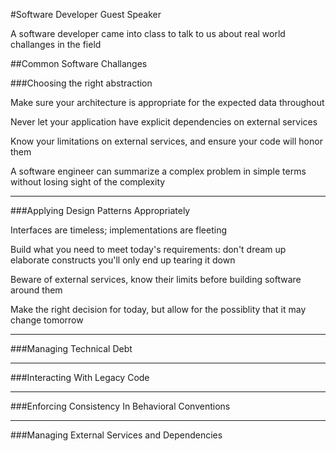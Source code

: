 #Software Developer Guest Speaker

A software developer came into class to talk to us about real world challanges in the field

##Common Software Challanges

###Choosing the right abstraction

Make sure your architecture is appropriate for the expected data throughout

Never let your application have explicit dependencies on external services

Know your limitations on external services, and ensure your code will honor them

A software engineer can summarize a complex problem in simple terms without losing sight of the complexity

***

###Applying Design Patterns Appropriately

Interfaces are timeless; implementations are fleeting

Build what you need to meet today's requirements: don't dream up elaborate constructs you'll only end up tearing it down

Beware of external services, know their limits before building software around them

Make the right decision for today, but allow for the possiblity that it may change tomorrow

***

###Managing Technical Debt



***

###Interacting With Legacy Code



***

###Enforcing Consistency In Behavioral Conventions



***

###Managing External Services and Dependencies


